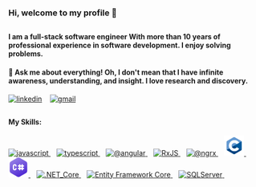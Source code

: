 ### Hi, welcome to my profile 👋
<h2></h2>
<h4 dir="auto"><pr>I am a full-stack software engineer With more than 10 years of professional experience in software development. I enjoy solving problems.</pr></h4>
<h4 dir="auto"><g-emoji class="g-emoji" alias="speech_balloon" fallback-src="https://github.githubassets.com/images/icons/emoji/unicode/1f4ac.png">💬</g-emoji> Ask me about everything! Oh, I don't mean that I have infinite awareness, understanding, and insight. I love research and discovery.</h4>
<a href="https://www.linkedin.com/in/fatemeh-abbasi-49757570/" rel="nofollow"><img src="https://camo.githubusercontent.com/e591fde37567a32e51fb1b98924f4df8e45199dca985500749e2a9938fa3e322/68747470733a2f2f7777772e766563746f726c6f676f2e7a6f6e652f6c6f676f732f6c696e6b6564696e2f6c696e6b6564696e2d69636f6e2e737667" alt="linkedin" width="40" height="40" data-canonical-src="https://www.vectorlogo.zone/logos/linkedin/linkedin-icon.svg" style="max-width: 100%;"></a>
&nbsp;&nbsp;
<a href="mailto:fatemeh.abbasi.2545@gmail.com"><img src="https://camo.githubusercontent.com/9dd35148e07760d8dcadd52e4af6cf4f625be4bb948d34498506ee2d9a83ee98/68747470733a2f2f7777772e766563746f726c6f676f2e7a6f6e652f6c6f676f732f676d61696c2f676d61696c2d74696c652e737667" alt="gmail" width="40" height="40" data-canonical-src="https://www.vectorlogo.zone/logos/gmail/gmail-tile.svg" style="max-width: 100%;"></a>
<h2></h2>

<h4 dir="auto">My Skills:</h4>
<a href="https://www.javascript.com" rel="nofollow">
  <img src="https://camo.githubusercontent.com/1fed07091d02bc63d741c771bc8a423fe660c8f5fab7a4ea49655c3499a3080d/68747470733a2f2f7777772e7376677265706f2e636f6d2f73686f772f3334393431392f6a6176617363726970742e737667" 
    alt="javascript" width="40" height="40" data-canonical-src="https://www.svgrepo.com/show/349419/javascript.svg" style="max-width: 100%;">
</a>&nbsp;&nbsp;
<a href="https://www.typescriptlang.org" rel="nofollow">
  <img src="https://camo.githubusercontent.com/8ba3df00b9b24c1abe77b7b35564d16250503c3aac2cf3ccce3b88666be2b33c/68747470733a2f2f7777772e7376677265706f2e636f6d2f73686f772f3334393534302f747970657363726970742e737667" 
    alt="typescript" width="40" height="40" data-canonical-src="https://www.svgrepo.com/show/349540/typescript.svg" style="max-width: 100%;">
</a>&nbsp;&nbsp;
<a href="https://angular.io/" rel="nofollow">
  <img itemprop="image" class="avatar flex-shrink-0 mb-3 mr-3 mb-md-0 mr-md-4" src="https://avatars.githubusercontent.com/u/139426?s=200&amp;v=4" alt="@angular" width="40" height="40">
</a>&nbsp;&nbsp;
<a href="https://rxjs.dev/" rel="nofollow">
  <img src="https://rxjs.dev/generated/images/marketing/home/Rx_Logo-512-512.png" alt="RxJS" width="40" height="40" style="max-width: 100%;">
</a>&nbsp;&nbsp;
<a href="https://ngrx.io/" rel="nofollow">
  <img itemprop="image" class="avatar flex-shrink-0 mb-3 mr-3 mb-md-0 mr-md-4" src="https://avatars.githubusercontent.com/u/16272733?s=200&amp;v=4" width="40" height="40" alt="@ngrx">
</a>&nbsp;&nbsp;
<a href="https://www.learn-c.org/" rel="nofollow">
  <img src="https://raw.githubusercontent.com/github/explore/f3e22f0dca2be955676bc70d6214b95b13354ee8/topics/c/c.png" width="40" height="40" alt="c logo">
</a>&nbsp;&nbsp;
<a href="https://learn.microsoft.com/en-us/dotnet/csharp/" rel="nofollow">
  <img src="https://raw.githubusercontent.com/github/explore/80688e429a7d4ef2fca1e82350fe8e3517d3494d/topics/csharp/csharp.png" width="40" height="40" alt="csharp logo">
</a>&nbsp;&nbsp;
<a href="https://learn.microsoft.com/en-us/aspnet/core/?view=aspnetcore" rel="nofollow">
  <img itemprop="image" src="https://upload.wikimedia.org/wikipedia/commons/thumb/e/ee/.NET_Core_Logo.svg/2048px-.NET_Core_Logo.svg.png" width="40" height="40"alt=".NET_Core">
</a>&nbsp;&nbsp;
<a href="https://learn.microsoft.com/en-us/ef/core/" rel="nofollow">
  <img src="https://encrypted-tbn0.gstatic.com/images?q=tbn:ANd9GcSFXEQU3JzHDgAlna7ELeMSeblYHGYY0eJlbEtu1yGvnHR8jri4A84nd2oua_UuBxDBebM&amp;usqp=CAU" width="40" height="40" alt="Entity Framework Core" >
</a>&nbsp;&nbsp;
<a href="https://www.microsoft.com/en-us/sql-server" rel="nofollow">
  <img itemprop="image" src="https://upload.wikimedia.org/wikipedia/de/thumb/8/8c/Microsoft_SQL_Server_Logo.svg/1200px-Microsoft_SQL_Server_Logo.svg.png" width="40" height="40" alt="SQLServer">
</a>&nbsp;&nbsp;





















